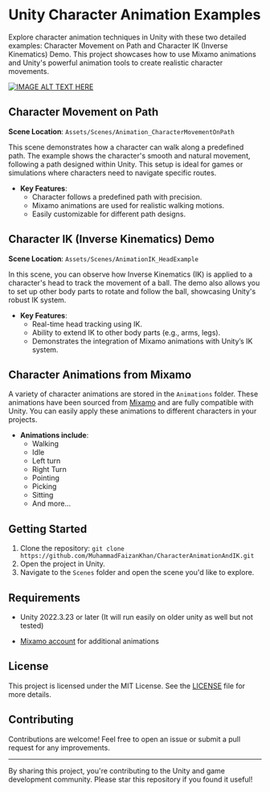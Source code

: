 # Unity Character Animation Examples

Explore character animation techniques in Unity with these two detailed examples: Character Movement on Path and Character IK (Inverse Kinematics) Demo. This project showcases how to use Mixamo animations and Unity's powerful animation tools to create realistic character movements.

[![IMAGE ALT TEXT HERE](https://img.youtube.com/vi/9jUlpbnRjAQ/0.jpg)](https://www.youtube.com/watch?v=9jUlpbnRjAQ)                                        
  
  
                                                                                                   
  
  
  
  
  

## Character Movement on Path

**Scene Location**: `Assets/Scenes/Animation_CharacterMovementOnPath`

This scene demonstrates how a character can walk along a predefined path. The example shows the character's smooth and natural movement, following a path designed within Unity. This setup is ideal for games or simulations where characters need to navigate specific routes.

- **Key Features**:
  - Character follows a predefined path with precision.
  - Mixamo animations are used for realistic walking motions.
  - Easily customizable for different path designs.

## Character IK (Inverse Kinematics) Demo

**Scene Location**: `Assets/Scenes/AnimationIK_HeadExample`

In this scene, you can observe how Inverse Kinematics (IK) is applied to a character's head to track the movement of a ball. The demo also allows you to set up other body parts to rotate and follow the ball, showcasing Unity's robust IK system.

- **Key Features**:
  - Real-time head tracking using IK.
  - Ability to extend IK to other body parts (e.g., arms, legs).
  - Demonstrates the integration of Mixamo animations with Unity’s IK system.

## Character Animations from Mixamo

A variety of character animations are stored in the `Animations` folder. These animations have been sourced from [Mixamo](https://www.mixamo.com/) and are fully compatible with Unity. You can easily apply these animations to different characters in your projects.

- **Animations include**:
  - Walking
  - Idle
  - Left turn
  - Right Turn
  - Pointing
  - Picking
  - Sitting
  - And more...

## Getting Started

1. Clone the repository: `git clone https://github.com/MuhammadFaizanKhan/CharacterAnimationAndIK.git`
2. Open the project in Unity.
3. Navigate to the `Scenes` folder and open the scene you'd like to explore.

## Requirements

- Unity 2022.3.23 or later (It will run easily on older unity as well but not tested)                    
  
- [Mixamo account](https://www.mixamo.com/) for additional animations

## License

This project is licensed under the MIT License. See the [LICENSE](LICENSE) file for more details.

## Contributing

Contributions are welcome! Feel free to open an issue or submit a pull request for any improvements.

---

By sharing this project, you're contributing to the Unity and game development community. Please star this repository if you found it useful!

